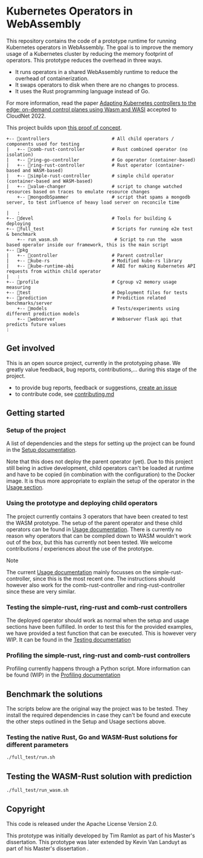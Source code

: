 # Kubernetes Operators in WebAssembly

This repository contains the code of a prototype runtime for running Kubernetes operators in WebAssembly. The goal is to improve the memory usage of a Kubernetes cluster by reducing the memory footprint of operators. This prototype reduces the overhead in three ways.

* It runs operators in a shared WebAssembly runtime to reduce the overhead of containerization.
* It swaps operators to disk when there are no changes to process.
* It uses the Rust programming language instead of Go.

For more information, read the paper [Adapting Kubernetes controllers to the edge: on-demand control planes using Wasm and WASI](https://doi.org/10.48550/arXiv.2209.01077) accepted to CloudNet 2022.

This project builds upon [this proof of concept](https://github.com/slinkydeveloper/extending-kubernetes-api-in-process-poc).

```text
+-- 📂controllers                       # All child operators / components used for testing
|   +-- 📂comb-rust-controller          # Rust combined operator (no isolation)
|   +-- 📂ring-go-controller            # Go operator (container-based)
|   +-- 📂ring-rust-controller          # Rust operator (container-based and WASM-based)
|   +-- 📂simple-rust-controller        # simple child operator (container-based and WASM-based)
|   +-- 📂value-changer                 # script to change watched resources based on traces to emulate resource changes
    +-- 📂mongodbSpammer                # script that spams a mongodb server, to test influence of heavy load server on reconcile time

|   :
+-- 📂devel                             # Tools for building & deploying
+-- 📂full_test                         # Scripts for running e2e test & benchmark
    +-- run_wasm.sh                     # Script to run the  wasm based operator inside our framework, this is the main script
+-- 📂pkg
|   +-- 📂controller                    # Parent controller
|   +-- 📂kube-rs                       # Modified kube-rs library
|   +-- 📂kube-runtime-abi              # ABI for making Kubernetes API requests from within child operator
|   :
+-- 📂profile                           # Cgroup v2 memory usage measuring
+-- 📂test                              # Deployment files for tests
+-- 📂prediction                        # Prediction related benchmarks/server
    +-- 📂models                        # Tests/experiments using different prediction models
    +-- 📂webserver                     # Webserver flask api that predicts future values
:
```

## Get involved
This is an open source project, currently in the prototyping phase.
We greatly value feedback, bug reports, contributions,... during this stage of the project.
- to provide bug reports, feedback or suggestions, [create an issue](https://github.com/idlab-discover/wasm-operator/issues/new)
- to contribute code, see [contributing.md](docs/contributing.md)

## Getting started
### Setup of the project
A list of dependencies and the steps for setting up the project can be found in the [Setup documentation](./docs/setup.md).

Note that this does not deploy the parent operator (yet).
Due to this project still being in active development, child operators can't be loaded at runtime and have to be copied (in combination with the configuration) to the Docker image.
It is thus more appropriate to explain the setup of the operator in the [Usage section](./docs/usage.md).

### Using the prototype and deploying child operators
The project currently contains 3 operators that have been created to test the WASM prototype. The setup of the parent operator and these child operators can be found in [Usage documentation](./docs/usage.md). There is currently no reason why operators that can be compiled down to WASM wouldn't work out of the box, but this has currently not been tested. We welcome contributions / experiences about the use of the prototype.

> [!NOTE]
> The current [Usage documentation](./docs/usage.md) mainly focusses on the simple-rust-controller, since this is the most recent one.
> The instructions should however also work for the comb-rust-controller and ring-rust-controller since these are very similar.

### Testing the simple-rust, ring-rust and comb-rust controllers
The deployed operator should work as normal when the setup and usage sections have been fulfilled. In order to test this for the provided examples, we have provided a test function that can be executed. This is however very WIP. It can be found in the [Testing documentation](./docs/testing.md)

### Profiling the simple-rust, ring-rust and comb-rust controllers
Profiling currently happens through a Python script.
More information can be found (WIP) in the [Profiling documentation](./docs/profiling.md)

## Benchmark the solutions
The scripts below are the original way the project was to be tested.
They install the required dependencies in case they can't be found and execute the other steps outlined in the Setup and Usage sections above.

### Testing the native Rust, Go and WASM-Rust solutions for different parameters
```sh
./full_test/run.sh
```

## Testing the WASM-Rust solution with prediction
```sh
./full_test/run_wasm.sh
```

## Copyright

This code is released under the Apache License Version 2.0.

This prototype was initially developed by Tim Ramlot as part of his Master's dissertation.
This prototype was later extended by Kevin Van Landuyt as part of his Master's dissertation .
